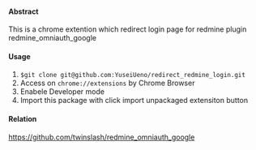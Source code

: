 #### Abstract
This is a chrome extention which redirect login page for redmine plugin redmine_omniauth_google

#### Usage

1. `$git clone git@github.com:YuseiUeno/redirect_redmine_login.git`
2. Access on `chrome://extensions` by Chrome Browser
3. Enabele Developer mode
4. Import this package with click import unpackaged extensiton button

#### Relation
https://github.com/twinslash/redmine_omniauth_google

